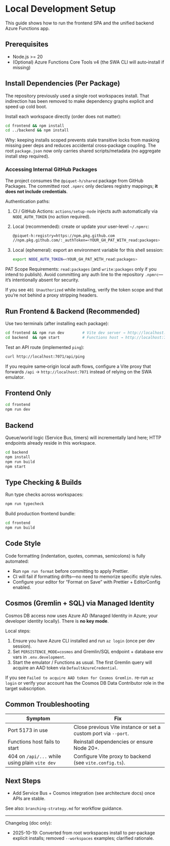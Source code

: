 # Local Development Setup

This guide shows how to run the frontend SPA and the unified backend Azure Functions app.

## Prerequisites

-   Node.js >= 20
-   (Optional) Azure Functions Core Tools v4 (the SWA CLI will auto‑install if missing)

## Install Dependencies (Per Package)

The repository previously used a single root workspaces install. That indirection has been removed to make dependency graphs explicit and speed up cold boot.

Install each workspace directly (order does not matter):

```bash
cd frontend && npm install
cd ../backend && npm install
```

Why: keeping installs scoped prevents stale transitive locks from masking missing peer deps and reduces accidental cross‑package coupling. The root `package.json` now only carries shared scripts/metadata (no aggregate install step required).

### Accessing Internal GitHub Packages

The project consumes the `@piquet-h/shared` package from GitHub Packages. The committed root `.npmrc` only declares registry mappings; **it does not include credentials**.

Authentication paths:

1. CI / GitHub Actions: `actions/setup-node` injects auth automatically via `NODE_AUTH_TOKEN` (no action required).
2. Local (recommended): create or update your user-level `~/.npmrc`:

    ```bash
    @piquet-h:registry=https://npm.pkg.github.com
    //npm.pkg.github.com/:_authToken=<YOUR_GH_PAT_WITH_read:packages>
    ```

3. Local (ephemeral): export an environment variable for this shell session:

    ```bash
    export NODE_AUTH_TOKEN=<YOUR_GH_PAT_WITH_read:packages>
    ```

PAT Scope Requirements: `read:packages` (and `write:packages` only if you intend to publish). Avoid committing any auth line to the repository `.npmrc`—it’s intentionally absent for security.

If you see `401 Unauthorized` while installing, verify the token scope and that you’re not behind a proxy stripping headers.

## Run Frontend & Backend (Recommended)

Use two terminals (after installing each package):

```bash
cd frontend && npm run dev        # Vite dev server → http://localhost:5173
cd backend  && npm start          # Functions host → http://localhost:7071
```

Test an API route (implemented `ping`):

```bash
curl http://localhost:7071/api/ping
```

If you require same‑origin local auth flows, configure a Vite proxy that forwards `/api` → `http://localhost:7071` instead of relying on the SWA emulator.

## Frontend Only

```bash
cd frontend
npm run dev
```

## Backend

Queue/world logic (Service Bus, timers) will incrementally land here; HTTP endpoints already reside in this workspace.

```bash
cd backend
npm install
npm run build
npm start
```

## Type Checking & Builds

Run type checks across workspaces:

```bash
npm run typecheck
```

Build production frontend bundle:

```bash
cd frontend
npm run build
```

## Code Style

Code formatting (indentation, quotes, commas, semicolons) is fully automated:

-   Run `npm run format` before committing to apply Prettier.
-   CI will fail if formatting drifts—no need to memorize specific style rules.
-   Configure your editor for “Format on Save” with Prettier + EditorConfig enabled.

## Cosmos (Gremlin + SQL) via Managed Identity

Cosmos DB access now uses Azure AD (Managed Identity in Azure; your developer identity locally). There is **no key mode**.

Local steps:

1. Ensure you have Azure CLI installed and run `az login` (once per dev session).
2. Set `PERSISTENCE_MODE=cosmos` and Gremlin/SQL endpoint + database env vars in `.env.development`.
3. Start the emulator / Functions as usual. The first Gremlin query will acquire an AAD token via `DefaultAzureCredential`.

If you see `Failed to acquire AAD token for Cosmos Gremlin.` re-run `az login` or verify your account has the Cosmos DB Data Contributor role in the target subscription.

## Common Troubleshooting

| Symptom                                        | Fix                                                             |
| ---------------------------------------------- | --------------------------------------------------------------- |
| Port 5173 in use                               | Close previous Vite instance or set a custom port via `--port`. |
| Functions host fails to start                  | Reinstall dependencies or ensure Node 20+.                      |
| 404 on `/api/...` while using plain `vite dev` | Configure Vite proxy to backend (see `vite.config.ts`).         |

## Next Steps

-   Add Service Bus + Cosmos integration (see architecture docs) once APIs are stable.
<!-- Removed forward-looking note about introducing GitHub Actions automation (workflows already exist; YAML is source of truth). -->

See also: `branching-strategy.md` for workflow guidance.

---

Changelog (doc only):

-   2025-10-19: Converted from root workspaces install to per‑package explicit installs; removed `--workspaces` examples; clarified rationale.
